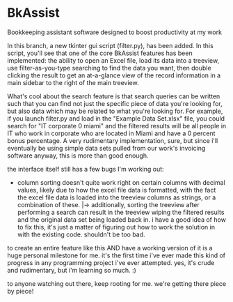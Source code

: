 # BkAssist
Bookkeeping assistant software designed to boost productivity at my work

In this branch, a new tkinter gui script (filter.py), has been added.  In this script, you'll see that one of the core BkAssist features has been implemented: the ability to open an Excel file, load its data into a treeview, use filter-as-you-type searching to find the data you want, then double clicking the result to get an at-a-glance view of the record information in a main sidebar to the right of the main treeview.

What's cool about the search feature is that search queries can be written such that you can find not just the specific piece of data you're looking for, but also data which may be related to what you're looking for.  For example, if you launch filter.py and load in the "Example Data Set.xlsx" file, you could search for "IT corporate 0 miami" and the filtered results will be all people in IT who work in corporate who are located in Miami and have a 0 percent bonus percentage.  A very rudimentary implementation, sure, but since i'll eventually be using simple data sets pulled from our work's invoicing software anyway, this is more than good enough.

the interface itself still has a few bugs I'm working out:
- column sorting doesn't quite work right on certain columns with decimal values, likely due to how the excel file data is formatted, with the fact the excel file data is loaded into the treeview columns as strings, or a combination of these.
  |-> additionally, sorting the treeview after performing a search can result in the treeview wiping the filtered results and the original data set being loaded back in.  i have a good idea of how to fix this, it's just a matter of figuring out how to work the solution in with the existing code.  shouldn't be too bad. 
  
to create an entire feature like this AND have a working version of it is a huge personal milestone for me.  it's the first time i've ever made this kind of progress in any programming project i've ever attempted.  yes, it's crude and rudimentary, but i'm learning so much.  :)

to anyone watching out there, keep rooting for me.  we're getting there piece by piece!
  


